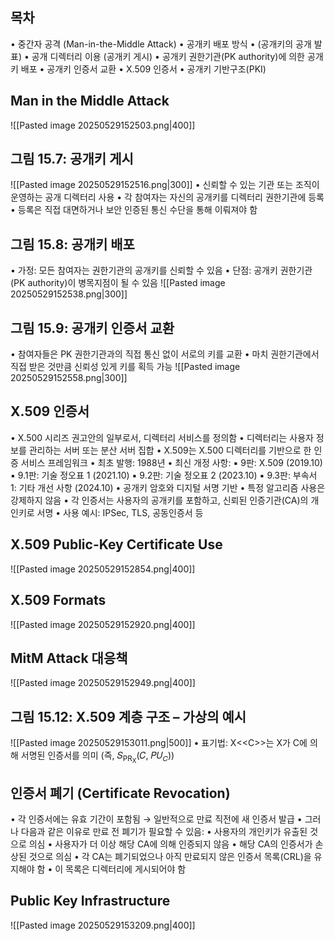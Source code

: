 ## 목차
•	중간자 공격 (Man-in-the-Middle Attack)
•	공개키 배포 방식
	•	(공개키의 공개 발표)
	•	공개 디렉터리 이용 (공개키 게시)
	•	공개키 권한기관(PK authority)에 의한 공개키 배포
	•	공개키 인증서 교환
•	X.509 인증서
•	공개키 기반구조(PKI)
## Man in the Middle Attack
![[Pasted image 20250529152503.png|400]]

## 그림 15.7: 공개키 게시
![[Pasted image 20250529152516.png|300]]
•	신뢰할 수 있는 기관 또는 조직이 운영하는 공개 디렉터리 사용
•	각 참여자는 자신의 공개키를 디렉터리 권한기관에 등록
•	등록은 직접 대면하거나 보안 인증된 통신 수단을 통해 이뤄져야 함
## 그림 15.8: 공개키 배포
•	가정: 모든 참여자는 권한기관의 공개키를 신뢰할 수 있음
•	단점: 공개키 권한기관(PK authority)이 병목지점이 될 수 있음
![[Pasted image 20250529152538.png|300]]
## 그림 15.9: 공개키 인증서 교환
•	참여자들은 PK 권한기관과의 직접 통신 없이 서로의 키를 교환
•	마치 권한기관에서 직접 받은 것만큼 신뢰성 있게 키를 획득 가능
![[Pasted image 20250529152558.png|300]]
## X.509 인증서
•	X.500 시리즈 권고안의 일부로서, 디렉터리 서비스를 정의함
	•	디렉터리는 사용자 정보를 관리하는 서버 또는 분산 서버 집합
•	X.509는 X.500 디렉터리를 기반으로 한 인증 서비스 프레임워크
	•	최초 발행: 1988년
	•	최신 개정 사항:
		▪ 9판: X.509 (2019.10)
		▪ 9.1판: 기술 정오표 1 (2021.10)
		▪ 9.2판: 기술 정오표 2 (2023.10)
		▪ 9.3판: 부속서 1: 기타 개선 사항 (2024.10)
	•	공개키 암호와 디지털 서명 기반
	•	특정 알고리즘 사용은 강제하지 않음
•	각 인증서는 사용자의 공개키를 포함하고, 신뢰된 인증기관(CA)의 개인키로 서명
•	사용 예시: IPSec, TLS, 공동인증서 등
## X.509 Public-Key Certificate Use
![[Pasted image 20250529152854.png|400]]
## X.509 Formats
![[Pasted image 20250529152920.png|400]]
## MitM Attack 대응책
![[Pasted image 20250529152949.png|400]]
## 그림 15.12: X.509 계층 구조 – 가상의 예시
![[Pasted image 20250529153011.png|500]]
•	표기법: X<\<C>>는 X가 C에 의해 서명된 인증서를 의미
(즉, 𝑆<sub>PR<sub>X</sub></sub>(𝐶, 𝑃𝑈<sub>𝐶</sub>))
## 인증서 폐기 (Certificate Revocation)
•	각 인증서에는 유효 기간이 포함됨
	→ 일반적으로 만료 직전에 새 인증서 발급
•	그러나 다음과 같은 이유로 만료 전 폐기가 필요할 수 있음:
	•	사용자의 개인키가 유출된 것으로 의심
	•	사용자가 더 이상 해당 CA에 의해 인증되지 않음
	•	해당 CA의 인증서가 손상된 것으로 의심
•	각 CA는 폐기되었으나 아직 만료되지 않은 인증서 목록(CRL)을 유지해야 함
	•	이 목록은 디렉터리에 게시되어야 함
## Public Key Infrastructure
![[Pasted image 20250529153209.png|400]]